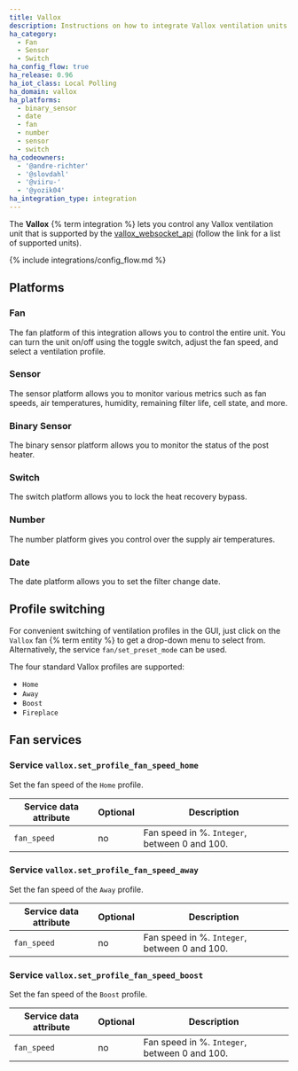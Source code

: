```yaml
---
title: Vallox
description: Instructions on how to integrate Vallox ventilation units into Home Assistant.
ha_category:
  - Fan
  - Sensor
  - Switch
ha_config_flow: true
ha_release: 0.96
ha_iot_class: Local Polling
ha_domain: vallox
ha_platforms:
  - binary_sensor
  - date
  - fan
  - number
  - sensor
  - switch
ha_codeowners:
  - '@andre-richter'
  - '@slovdahl'
  - '@viiru-'
  - '@yozik04'
ha_integration_type: integration
---
```


The **Vallox** {% term integration %} lets you control any Vallox ventilation unit that is supported by the [vallox_websocket_api](https://github.com/yozik04/vallox_websocket_api) (follow the link for a list of supported units).

{% include integrations/config_flow.md %}

## Platforms

### Fan

The fan platform of this integration allows you to control the entire unit. You can turn the unit on/off using the toggle switch, adjust the fan speed, and select a ventilation profile.

### Sensor

The sensor platform allows you to monitor various metrics such as fan speeds, air temperatures, humidity, remaining filter life, cell state, and more.

### Binary Sensor

The binary sensor platform allows you to monitor the status of the post heater.

### Switch

The switch platform allows you to lock the heat recovery bypass.

### Number

The number platform gives you control over the supply air temperatures.

### Date

The date platform allows you to set the filter change date.


## Profile switching

For convenient switching of ventilation profiles in the GUI, just click on the `Vallox` fan {% term entity %} to get a drop-down menu to select from. Alternatively, the service `fan/set_preset_mode` can be used.

The four standard Vallox profiles are supported:

- `Home`
- `Away`
- `Boost`
- `Fireplace`

## Fan services

### Service `vallox.set_profile_fan_speed_home`

Set the fan speed of the `Home` profile.

| Service data attribute | Optional | Description                                     |
|------------------------|----------|-------------------------------------------------|
| `fan_speed`            |       no | Fan speed in %. `Integer`, between 0 and 100.   |

### Service `vallox.set_profile_fan_speed_away`

Set the fan speed of the `Away` profile.

| Service data attribute | Optional | Description                                     |
|------------------------|----------|-------------------------------------------------|
| `fan_speed`            |       no | Fan speed in %. `Integer`, between 0 and 100.   |

### Service `vallox.set_profile_fan_speed_boost`

Set the fan speed of the `Boost` profile.

| Service data attribute | Optional | Description                                     |
|------------------------|----------|-------------------------------------------------|
| `fan_speed`            |       no | Fan speed in %. `Integer`, between 0 and 100.   |
